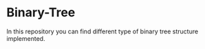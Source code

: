 # Binary-Tree
In this repository you can find different type of binary tree structure implemented. 
